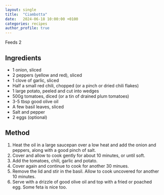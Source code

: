 ```yaml
---
layout: single
title:  "Ciambotta"
date:   2024-06-18 10:00:00 +0100
categories: recipes
author_profile: true
---
```

Feeds 2
## Ingredients
* 1 onion, sliced
* 2 peppers (yellow and red), sliced
* 1 clove of garlic, sliced
* Half a small red chili, chopped (or a pinch or dried chili flakes)
* 1 large potato, peeled and cut into wedges
* 500g tomatoes, diced (or a tin of drained plum tomatoes)
* 3-5 tbsp good olive oil
* A few basil leaves, sliced
* Salt and pepper
* 2 eggs (optional)

## Method
1. Heat the oil in a large saucepan over a low heat and add the onion and peppers, along with a good pinch of salt. 
2. Cover and allow to cook gently for about 10 minutes, or until soft. 
3. Add the tomatoes, chili, garlic and potato. 
4. Cover again and continue to cook for another 30 minues. 
5. Remove the lid and stir in the basil. Allow to cook uncovered for another 10 minutes. 
6. Serve with a drizzle of good olive oil and top with a fried or poached egg. Some feta is nice too. 